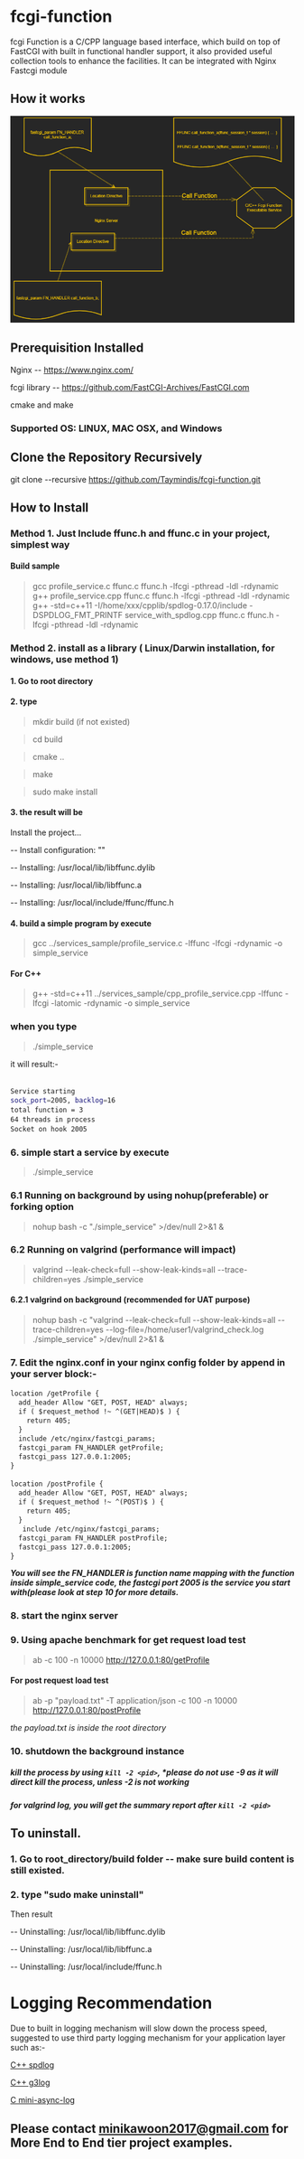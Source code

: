 # fcgi-function
fcgi Function is a C/CPP language based interface, which build on top of FastCGI with built in functional handler support, it also provided useful collection tools to enhance the facilities. It can be integrated with Nginx Fastcgi module

## How it works
![Image of architecture](/images/fcgi_func_architecture.png)


## Prerequisition Installed
Nginx -- https://www.nginx.com/

fcgi library -- https://github.com/FastCGI-Archives/FastCGI.com

cmake and make

### Supported OS: LINUX, MAC OSX, and Windows

## Clone the Repository Recursively
git clone --recursive https://github.com/Taymindis/fcgi-function.git

## How to Install

### Method 1. Just Include ffunc.h and ffunc.c in your project, simplest way
#### Build sample 
> gcc profile_service.c ffunc.c ffunc.h -lfcgi -pthread -ldl -rdynamic
> g++ profile_service.cpp ffunc.c ffunc.h -lfcgi -pthread -ldl -rdynamic
> g++ -std=c++11 -I/home/xxx/cpplib/spdlog-0.17.0/include -DSPDLOG_FMT_PRINTF service_with_spdlog.cpp ffunc.c ffunc.h -lfcgi -pthread -ldl -rdynamic

### Method 2. install as a library ( Linux/Darwin installation, for windows, use method 1)
#### 1. Go to root directory
#### 2. type 
> mkdir build (if not existed)

> cd build

> cmake ..

> make

> sudo make install


#### 3. the result will be
Install the project...

-- Install configuration: ""

-- Installing: /usr/local/lib/libffunc.dylib

-- Installing: /usr/local/lib/libffunc.a

-- Installing: /usr/local/include/ffunc/ffunc.h

#### 4. build a simple program by execute 

> gcc ../services_sample/profile_service.c -lffunc -lfcgi -rdynamic -o simple_service

#### For C++
> g++ -std=c++11 ../services_sample/cpp_profile_service.cpp -lffunc -lfcgi -latomic -rdynamic -o simple_service

### when you type 

> ./simple_service

it will result:-

```bash

Service starting
sock_port=2005, backlog=16
total function = 3
64 threads in process
Socket on hook 2005

```

### 6. simple start a service by execute 

> ./simple_service

### 6.1 Running on background by using nohup(preferable) or forking option
> nohup bash -c "./simple_service" >/dev/null 2>&1 &

### 6.2 Running on valgrind (performance will impact)
> valgrind --leak-check=full --show-leak-kinds=all --trace-children=yes ./simple_service

#### 6.2.1 valgrind on background (recommended for UAT purpose)
> nohup bash -c "valgrind --leak-check=full --show-leak-kinds=all --trace-children=yes --log-file=/home/user1/valgrind_check.log ./simple_service" >/dev/null 2>&1 &

### 7. Edit the nginx.conf in your nginx config folder by append in your server block:-

	location /getProfile {
      add_header Allow "GET, POST, HEAD" always;
      if ( $request_method !~ ^(GET|HEAD)$ ) {
        return 405;
      }
      include /etc/nginx/fastcgi_params;
      fastcgi_param FN_HANDLER getProfile;
      fastcgi_pass 127.0.0.1:2005;
    }

    location /postProfile {
      add_header Allow "GET, POST, HEAD" always;
      if ( $request_method !~ ^(POST)$ ) {
        return 405;
      }
       include /etc/nginx/fastcgi_params;
      fastcgi_param FN_HANDLER postProfile;
      fastcgi_pass 127.0.0.1:2005;
    }

***You will see the FN_HANDLER is function name mapping with the function inside simple_service code, the fastcgi port 2005 is the service you start with(please look at step 10 for more details.***


### 8. start the nginx server

### 9.  Using apache benchmark for get request load test

> ab -c 100 -n 10000 http://127.0.0.1:80/getProfile


#### For post request load test

> ab -p "payload.txt" -T application/json -c 100 -n 10000 http://127.0.0.1:80/postProfile

*the payload.txt is inside the root directory*


### 10. shutdown the background instance 

##### kill the process by using `kill -2 <pid>`, *please do not use -9 as it will direct kill the process, unless -2 is not working
##### for valgrind log, you will get the summary report after `kill -2 <pid>`


## To uninstall.
### 1. Go to root_directory/build folder -- make sure build content is still existed.
### 2. type "sudo make uninstall" 
Then result

-- Uninstalling: /usr/local/lib/libffunc.dylib

-- Uninstalling: /usr/local/lib/libffunc.a

-- Uninstalling: /usr/local/include/ffunc.h

# Logging Recommendation
Due to built in logging mechanism will slow down the process speed, suggested to use third party logging mechanism for your application layer such as:-

[C++ spdlog](https://github.com/gabime/spdlog)

[C++ g3log](https://github.com/KjellKod/g3log)

[C mini-async-log](https://github.com/RafaGago/mini-async-log)


## Please contact minikawoon2017@gmail.com for More End to End tier project examples.
